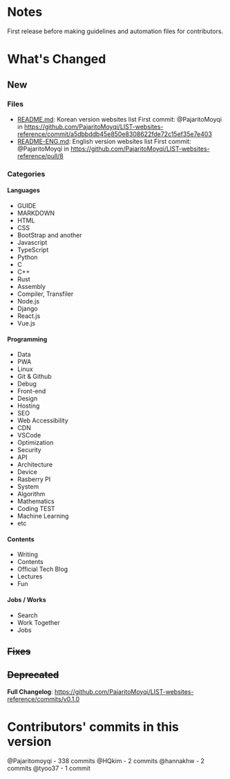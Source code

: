 # Notes

First release before making guidelines and automation files for contributors.

# What's Changed

## New

### Files

* [README.md](https://github.com/PajaritoMoyqi/LIST-websites-reference/blob/master/README.md): Korean version websites list
First commit: @PajaritoMoyqi in https://github.com/PajaritoMoyqi/LIST-websites-reference/commit/a5dbbddb45e850e8308622fde72c15ef35e7e403
* [README-ENG.md](https://github.com/PajaritoMoyqi/LIST-websites-reference/blob/master/README-ENG.md): English version websites list
First commit: @PajaritoMoyqi in https://github.com/PajaritoMoyqi/LIST-websites-reference/pull/8

### Categories

#### Languages

- GUIDE
- MARKDOWN
- HTML
- CSS
- BootStrap and another
- Javascript
- TypeScript
- Python
- C
- C++
- Rust
- Assembly
- Compiler, Transfiler
- Node.js
- Django
- React.js
- Vue.js

#### Programming

- Data
- PWA
- Linux
- Git & Github
- Debug
- Front-end
- Design
- Hosting
- SEO
- Web Accessibility
- CDN
- VSCode
- Optimization
- Security
- API
- Architecture
- Device
- Rasberry PI
- System
- Algorithm
- Mathematics
- Coding TEST
- Machine Learning
- etc

#### Contents

- Writing
- Contents
- Official Tech Blog
- Lectures
- Fun

#### Jobs / Works

- Search
- Work Together
- Jobs

## ~~Fixes~~

## ~~Deprecated~~

**Full Changelog**: https://github.com/PajaritoMoyqi/LIST-websites-reference/commits/v0.1.0

# Contributors' commits in this version

@Pajaritomoyqi - 338 commits
@HQkim - 2 commits
@hannakhw - 2 commits
@tyoo37 - 1 commit